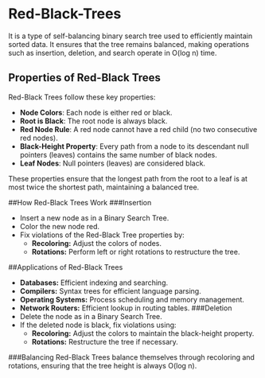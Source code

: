 # Red-Black-Trees
It is a type of self-balancing binary search tree used to efficiently maintain sorted data. It ensures that the tree remains balanced, making operations such as insertion, deletion, and search operate in O(log n) time.

## Properties of Red-Black Trees
Red-Black Trees follow these key properties:
- **Node Colors**: Each node is either red or black.
- **Root is Black**: The root node is always black.
- **Red Node Rule**: A red node cannot have a red child (no two consecutive red nodes).
- **Black-Height Property**: Every path from a node to its descendant null pointers (leaves) contains the same number of black nodes.
- **Leaf Nodes**: Null pointers (leaves) are considered black.

These properties ensure that the longest path from the root to a leaf is at most twice the shortest path, maintaining a balanced tree.

##How Red-Black Trees Work
###Insertion
- Insert a new node as in a Binary Search Tree.
- Color the new node red.
- Fix violations of the Red-Black Tree properties by:
   - **Recoloring:** Adjust the colors of nodes.
   - **Rotations:** Perform left or right rotations to restructure the tree.

##Applications of Red-Black Trees
- **Databases:** Efficient indexing and searching.
- **Compilers:** Syntax trees for efficient language parsing.
- **Operating Systems:** Process scheduling and memory management.
- **Network Routers:** Efficient lookup in routing tables.
###Deletion
- Delete the node as in a Binary Search Tree.
- If the deleted node is black, fix violations using:
   - **Recoloring:** Adjust the colors to maintain the black-height property.
   - **Rotations:** Restructure the tree if necessary.

###Balancing
Red-Black Trees balance themselves through recoloring and rotations, ensuring that the tree height is always O(log n).

